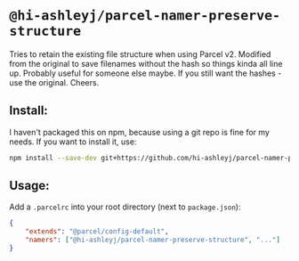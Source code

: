 # `@hi-ashleyj/parcel-namer-preserve-structure`

Tries to retain the existing file structure when using Parcel v2.
Modified from the original to save filenames without the hash so things kinda all line up. Probably useful for someone else maybe.
If you still want the hashes - use the original. Cheers.

## Install:
I haven't packaged this on npm, because using a git repo is fine for my needs. If you want to install it, use:
```sh
npm install --save-dev git+https://github.com/hi-ashleyj/parcel-namer-preserve-structure.git
```

## Usage:

Add a `.parcelrc` into your root directory (next to `package.json`):

```json
{
	"extends": "@parcel/config-default",
	"namers": ["@hi-ashleyj/parcel-namer-preserve-structure", "..."]
}
```
